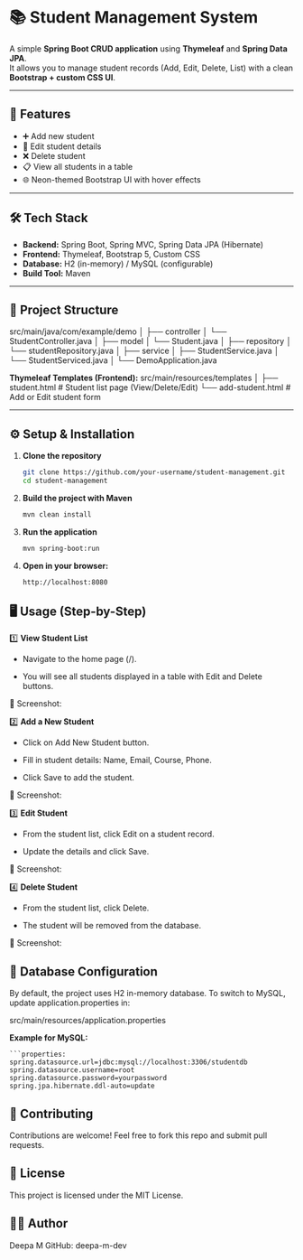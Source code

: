 # 📚 Student Management System

A simple **Spring Boot CRUD application** using **Thymeleaf** and **Spring Data JPA**.  
It allows you to manage student records (Add, Edit, Delete, List) with a clean **Bootstrap + custom CSS UI**.

---

## 🚀 Features
- ➕ Add new student  
- 📝 Edit student details  
- ❌ Delete student  
- 📋 View all students in a table  
- 🌐 Neon-themed Bootstrap UI with hover effects  

---

## 🛠️ Tech Stack
- **Backend:** Spring Boot, Spring MVC, Spring Data JPA (Hibernate)  
- **Frontend:** Thymeleaf, Bootstrap 5, Custom CSS  
- **Database:** H2 (in-memory) / MySQL (configurable)  
- **Build Tool:** Maven  

---

## 📂 Project Structure
src/main/java/com/example/demo
│
├── controller
│ └── StudentController.java
│
├── model
│ └── Student.java
│
├── repository
│ └── studentRepository.java
│
├── service
│ ├── StudentService.java
│ └── StudentServiced.java
│
└── DemoApplication.java


**Thymeleaf Templates (Frontend):**
src/main/resources/templates
│
├── student.html # Student list page (View/Delete/Edit)
└── add-student.html # Add or Edit student form

---

## ⚙️ Setup & Installation

1. **Clone the repository**
   ```bash
   git clone https://github.com/your-username/student-management.git
   cd student-management
2. **Build the project with Maven**
    ```bash
    mvn clean install
3. **Run the application**
   ```bash
   mvn spring-boot:run
4. **Open in your browser:** 
   ```bash
   http://localhost:8080

## 🖥️ Usage (Step-by-Step)
1️⃣ **View Student List**

- Navigate to the home page (/).

- You will see all students displayed in a table with Edit and Delete buttons.

📸 Screenshot:

2️⃣ **Add a New Student**

- Click on Add New Student button.

- Fill in student details: Name, Email, Course, Phone.

- Click Save to add the student.

📸 Screenshot:

3️⃣ **Edit Student**

- From the student list, click Edit on a student record.

- Update the details and click Save.

📸 Screenshot:


4️⃣ **Delete Student**

- From the student list, click Delete.

- The student will be removed from the database.

📸 Screenshot:

## 🔧 Database Configuration

By default, the project uses H2 in-memory database.
To switch to MySQL, update application.properties in:

src/main/resources/application.properties

 **Example for MySQL:**

    ```properties:
    spring.datasource.url=jdbc:mysql://localhost:3306/studentdb
    spring.datasource.username=root
    spring.datasource.password=yourpassword
    spring.jpa.hibernate.ddl-auto=update

## 🤝 Contributing

Contributions are welcome! Feel free to fork this repo and submit pull requests.

## 📜 License

This project is licensed under the MIT License.

## 👨‍💻 Author
Deepa M
GitHub: deepa-m-dev
